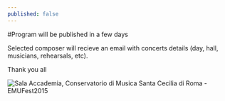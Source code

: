 ```yaml
---
published: false
---
```

#Program will be published in a few days

Selected composer will recieve an email with concerts details (day, hall, musicians, rehearsals, etc).

Thank you all

![Sala Accademia, Conservatorio di Musica Santa Cecilia di Roma - EMUFest2015]({{site.baseurl}}/_posts/articles/sala_EMUFest.jpg)


